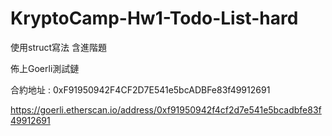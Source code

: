 # KryptoCamp-Hw1-Todo-List-hard

使用struct寫法 含進階題

佈上Goerli測試鏈

合約地址 : 0xF91950942F4CF2D7E541e5bcADBFe83f49912691

https://goerli.etherscan.io/address/0xf91950942f4cf2d7e541e5bcadbfe83f49912691

